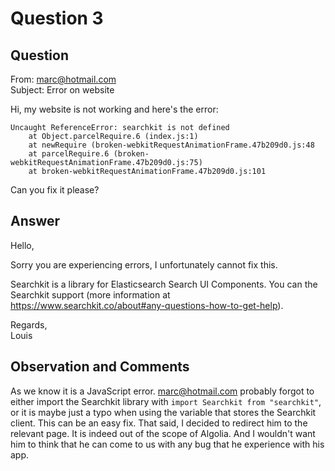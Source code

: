 # Question 3

## Question

From: marc@hotmail.com\
Subject: Error on website

Hi, my website is not working and here's the error:

    Uncaught ReferenceError: searchkit is not defined
        at Object.parcelRequire.6 (index.js:1)
        at newRequire (broken-webkitRequestAnimationFrame.47b209d0.js:48
        at parcelRequire.6 (broken-webkitRequestAnimationFrame.47b209d0.js:75)
        at broken-webkitRequestAnimationFrame.47b209d0.js:101

Can you fix it please?

## Answer

Hello,

Sorry you are experiencing errors, I unfortunately cannot fix this.

Searchkit is a library for Elasticsearch Search UI Components. You can the Searchkit support (more information at https://www.searchkit.co/about#any-questions-how-to-get-help).

Regards,\
Louis

## Observation and Comments

As we know it is a JavaScript error. marc@hotmail.com probably forgot to either import the Searchkit library with `import Searchkit from "searchkit"`, or it is maybe just a typo when using the variable that stores the Searchkit client. This can be an easy fix. That said, I decided to redirect him to the relevant page. It is indeed out of the scope of Algolia. And I wouldn't want him to think that he can come to us with any bug that he experience with his app.
